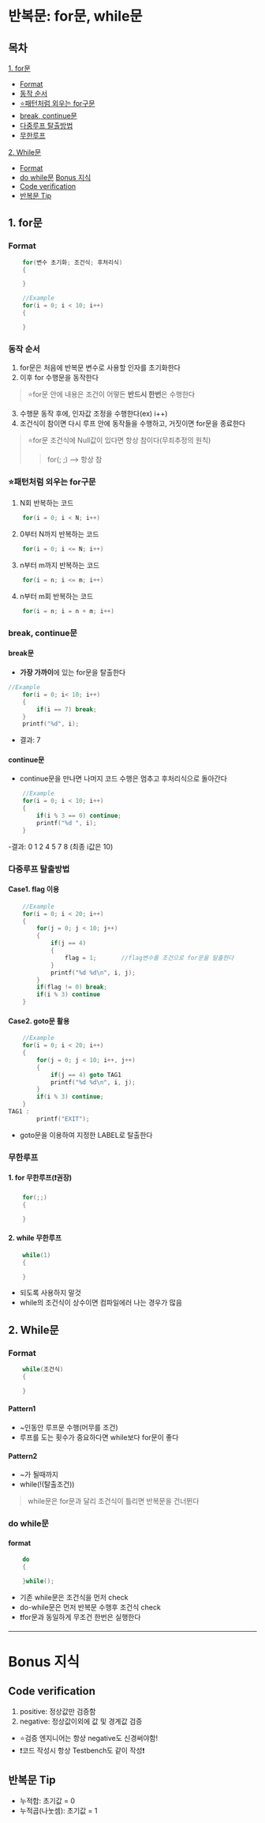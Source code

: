 # 반복문: for문, while문

## 목차
[1. for문](#1-for문)<br>
- [Format](#-Format)<br>
- [동작 순서](#동작-순서)<br>
- [⭐패턴처럼 외우는 for구문](#⭐패턴처럼-외우는-for구문)<br>
- [break, continue문](#break-continue문)<br>
- [다중루프 탈출방법](#다중루프-탈출방법)<br>
- [무한루프](#무한루프)

[2. While문](2-While문)
- [Format](#Format)<br>
- [do while문](#do-while문)
[Bonus 지식](#Bonus-지식)
- [Code verification](#Code-verification)
- [반복문 Tip](#반복문-Tip)

## 1. for문

### Format
```c
    for(변수 초기화; 조건식; 후처리식)
    {

    }

    //Example
    for(i = 0; i < 10; i++)
    {

    }
```
### 동작 순서
1. for문은 처음에 반복문 변수로 사용할 인자를 초기화한다
2. 이후 for 수행문을 동작한다
> ⭐for문 안에 내용은 조건이 어떻든 **반드시 한번**은 수행한다
3. 수행문 동작 후에, 인자값 조정을 수행한다(ex) i++)
4. 조건식이 참이면 다시 루프 안에 동작들을 수행하고, 거짓이면 for문을 종료한다
> ⭐for문 조건식에 Null값이 있다면 항상 참이다(무죄추정의 원칙)
> > for(; ;) --> 항상 참


### ⭐패턴처럼 외우는 for구문
1. N회 반복하는 코드
```c
    for(i = 0; i < N; i++)
```
2. 0부터 N까지 반복하는 코드
```c
    for(i = 0; i <= N; i++)
```
3. n부터 m까지 반복하는 코드
```c
    for(i = n; i <= m; i++)
```
4. n부터 m회 반복하는 코드
```c
    for(i = n; i = n + m; i++)
```
### break, continue문
#### break문
- **가장 가까이**에 있는 for문을 탈출한다
```c
//Example
    for(i = 0; i< 10; i++)
    {
        if(i == 7) break;
    }
    printf("%d", i);
```
- 결과: 7

#### continue문
- continue문을 만나면 나머지 코드 수행은 멈추고 후처리식으로 돌아간다
```c
    //Example
    for(i = 0; i < 10; i++)
    {
        if(i % 3 == 0) continue;
        printf("%d ", i);
    }
```
-결과: 0 1 2 4 5 7 8 (최종 i값은 10)

### 다중루프 탈출방법
#### Case1. flag 이용
```c
    //Example
    for(i = 0; i < 20; i++)
    {
        for(j = 0; j < 10; j++)
        {
            if(j == 4)
            {
                flag = 1;       //flag변수를 조건으로 for문을 탈출한다
            }
            printf("%d %d\n", i, j);
        }
        if(flag != 0) break;
        if(i % 3) continue
    }
```

#### Case2. goto문 활용
```c
    //Example
    for(i = 0; i < 20; i++)
    {
        for(j = 0; j < 10; i++, j++)
        {
            if(j == 4) goto TAG1
            printf("%d %d\n", i, j);
        }
        if(i % 3) continue;
    }
TAG1 :
        printf("EXIT");
```
- goto문을 이용하여 지정한 LABEL로 탈출한다

### 무한루프
#### 1. for 무한루프(❗권장)
```c
    for(;;)
    {

    }
```
#### 2. while 무한루프
```c
    while(1)
    {

    }
```
- 되도록 사용하지 말것
- while의 조건식이 상수이면 컴파일에러 나는 경우가 많음

## 2. While문
### Format
```c
    while(조건식)
    {

    }
```
#### Pattern1
- ~인동안 루프문 수행(머무를 조건)
- 루프를 도는 횟수가 중요하다면 while보다 for문이 좋다

#### Pattern2
- ~가 될때까지
- while(!(탈출조건))
> while문은 for문과 달리 조건식이 틀리면 반복문을 건너뛴다

### do while문
#### format
```c
    do
    {

    }while();
```
- 기존 while문은 조건식을 먼저 check
- do-while문은 먼저 반복문 수행후 조건식 check
- ❗for문과 동일하게 무조건 한번은 실행한다

---
# Bonus 지식
## Code verification
1. positive: 정상값만 검증함
2. negative: 정상값이외에 값 및 경계값 검증
- ⭐검증 엔지니어는 항상 negative도 신경써야함!
- ❗코드 작성시 항상 Testbench도 같이 작성❗

## 반복문 Tip
- 누적합: 초기값 = 0
- 누적곱(나눗셈): 초기값 = 1